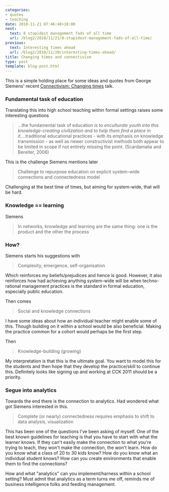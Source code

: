 ```yaml
---
categories:
- quotes
- teaching
date: 2010-11-21 07:46:48+10:00
next:
  text: 8 stupidest management fads of all time
  url: /blog2/2010/11/21/8-stupidest-management-fads-of-all-time/
previous:
  text: Interesting times ahead
  url: /blog2/2010/11/20/interesting-times-ahead/
title: Changing times and connectivism
type: post
template: blog-post.html
---
```

This is a simple holding place for some ideas and quotes from George Siemens' recent [Connectivism: Changing times](http://www.slideshare.net/gsiemens/connectivism-changing-times) talk.

### Fundamental task of education

Translating this into high school teaching within formal settings raises some interesting questions

> ...the fundamental task of education is to _enculturate youth into this knowledge-creating civilization and to help them find a place in it_....traditional educational practices - with its emphasis on knowledge transmission - as well as newer constructivist methods both appear to be limited in scope if not entirely missing the point. (Scardamalia and Bereiter, 2006)

This is the challenge Siemens mentions later

> Challenge to repurpose education on explicit system-wide connections and connectedness model

Challenging at the best time of times, but aiming for system-wide, that will be hard.

### Knowledge == learning

Siemens

> In networks, knowledge and learning are the same thing: one is the product and the other the process

### How?

Siemens starts his suggestions with

> Complexity, emergence, self-organisation

Which reinforces my beliefs/prejudices and hence is good. However, it also reinforces how had achieving anything system-wide will be when techno-rational management practices is the standard in formal education, especially public education.

Then comes

> Social and knowledge connections

I have some ideas about how an individual teacher might enable some of this. Though building on it within a school would be also beneficial. Making the practice common for a cohort would perhaps be the first step.

Then

> Knowledge-building (growing)

My interpretation is that this is the ultimate goal. You want to model this for the students and then hope that they develop the practice/skill to continue this. Definitely looks like signing up and working at CCK 2011 should be a priority.

### Segue into analytics

Towards the end there is the connection to analytics. Had wondered what got Siemens interested in this.

> Complete (or nearly) connectedness requires emphasis to shift to data analysis, visualization

This has been one of the questions I've been asking of myself. One of the best known guidelines for teaching is that you have to start with what the learner knows. If they can't easily make the connection to what you're trying to teach, they won't make the connection, the won't learn. How do you know what a class of 20 to 30 kids know? How do you know what an individual student knows? How can you create environments that enable them to find the connections?

How and what "analytics" can you implement/harness within a school setting? Must admit that analytics as a term turns me off, reminds me of business intelligence folks and feeding management.